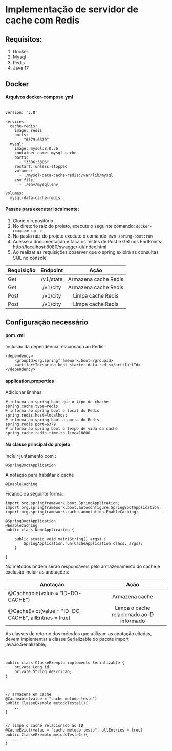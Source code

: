 # Implementação de servidor de cache com Redis


## Requisitos:
 1. Docker
 2. Mysql
 3. Redis
 4. Java 17




## Docker

#### Arquivos docker-compose.yml
```

version: '3.8'

services:
  cache-redis:
    image: redis
    ports:
      - "6379:6379"
  mysql:
    image: mysql:8.0.36
    container_name: mysql-cache
    ports:
      - "3306:3306"
    restart: unless-stopped
    volumes:
      - ./mysql-data-cache-redis:/var/lib/mysql
    env_file:
      - ./env/mysql.env

volumes:
  mysql-data-cache-redis:

```

#### Passos para executar localmente:

 1. Clone o repositório
 2. No diretorio raiz do projeto, execute o seguinte comando: ``` docker-compose up -d ```
 3. Na pasta raiz do projeto execute o comando: ``` mvn spring-boot:run ```
 4. Acesse a documentação e faça os testes de Post e Get nos EndPoints: http://localhost:8080/swagger-ui/index.html
 5. Ao realizar as requisições observer que o spring exibirá as consultas SQL no console


| Requisição  | Endpoint | Ação|
| ------------- |:-------------:|:-------------:|
| Get      | /v1/state     |Armazena cache Redis|
| Get      | /v1/city     |Armazena cache Redis|
| Post      | /v1/city     |Limpa cache Redis|
| Post      | /v1/city     |Limpa cache Redis|


##
## Configuração necessário

#### pom.xml
Inclusão da dependência relacionada ao Redis
```
<dependency>
	<groupId>org.springframework.boot</groupId>
	<artifactId>spring-boot-starter-data-redis</artifactId>
</dependency>
```

#### application.properties
Adicionar linnhas 
```
# informa ao spring boot que o tipo de chache
spring.cache.type=redis
# informa ao spring boot o local do Redis
spring.redis.host=localhost
# informa ao spring boot a porta do Redis
spring.redis.port=6379
# informa ao spring boot o tempo de vida da cache
spring.cache.redis.time-to-live=10000
```
#### Na classe principal do projeto
Incluir juntamento com :
```
@SpringBootApplication
```
A notação para habilitar o cache
```
@EnableCaching
```
Ficando da seguinte forma:
```
import org.springframework.boot.SpringApplication;
import org.springframework.boot.autoconfigure.SpringBootApplication;
import org.springframework.cache.annotation.EnableCaching;

@SpringBootApplication
@EnableCaching
public class NomeApplication {

	public static void main(String[] args) {
		SpringApplication.run(CacheApplication.class, args);
	}

}

```

No metodos ondem serão responsáveis pelo armazenamento do cache e exclusão incluir as anotações:

| Anotação  | Ação|
| ------------- |:-------------:|
| @Cacheable(value = "ID-DO-CACHE")      | Armazena cache |
| @CacheEvict(value = "ID-DO-CACHE", allEntries = true)      | Limpa o cache relacionado ao ID informado |

As classes de retorno dos métodos que utilizam as anotação citadas, devem implementar a classe Serializable do pacote import java.io.Serializable;
```


public class ClasseExemplo implements Serializable {
    private Long id;
    private String descricao;
}



// armazena em cache
@Cacheable(value = "cache-metodo-teste")
public ClasseExemplo metodoTeste1(){
    ...
}


// limpa o cache relacionado ao ID
@CacheEvict(value = "cache-metodo-teste", allEntries = true)
public ClasseExemplo metodoTeste2(){
    ...
}



```
